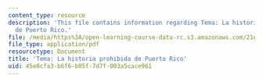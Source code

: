 ```yaml
---
content_type: resource
description: 'This file contains information regarding Tema: La historia prohibida
  de Puerto Rico.'
file: /media/https%3A/open-learning-course-data-rc.s3.amazonaws.com/21g-716-introduction-to-contemporary-hispanic-literature-fall-2007/45e0cfa3b6f6b05f7d7f003a5cace961_MIT21G_716F07_historia_ramis.pdf
file_type: application/pdf
resourcetype: Document
title: 'Tema: La historia prohibida de Puerto Rico'
uid: 45e0cfa3-b6f6-b05f-7d7f-003a5cace961
---
```

